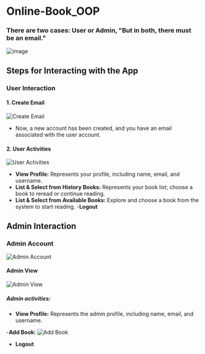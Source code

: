 # Online-Book_OOP

### There are two cases: User or Admin, "But in both, there must be an email."

![image](https://github.com/Mostafahassen1/Hospital-System/assets/134046265/d62ff579-645f-4170-a4b7-2c9141f674cf)

## Steps for Interacting with the App

### User Interaction

#### 1. Create Email
![Create Email](https://github.com/Mostafahassen1/Hospital-System/assets/134046265/f1ed37e1-eac6-49e1-85d0-5f72c252a905)
- Now, a new account has been created, and you have an email associated with the user account.

#### 2. User Activities
![User Activities](https://github.com/Mostafahassen1/Hospital-System/assets/134046265/a56790d5-926f-40ed-9a03-d5a012047759)
- **View Profile:** Represents your profile, including name, email, and username.
- **List & Select from History Books:** Represents your book list; choose a book to reread or continue reading.
- **List & Select from Available Books:** Explore and choose a book from the system to start reading.
-**Logout**

## Admin Interaction

### Admin Account
![Admin Account](https://github.com/Mostafahassen1/Hospital-System/assets/134046265/87928f4e-3ba9-477c-95c4-2c7a1b3ea9dc)

#### Admin View
![Admin View](https://github.com/Mostafahassen1/Hospital-System/assets/134046265/be6ec308-ce22-49db-866e-ac0e119087b0)
##### Admin activities:
  - **View Profile:** Represents the admin profile, including name, email, and username.
    
  -**Add Book:** ![Add Book](https://github.com/Mostafahassen1/Hospital-System/assets/134046265/e473682d-dcff-4981-b414-58ab8b1b04ab)
  - **Logout**





